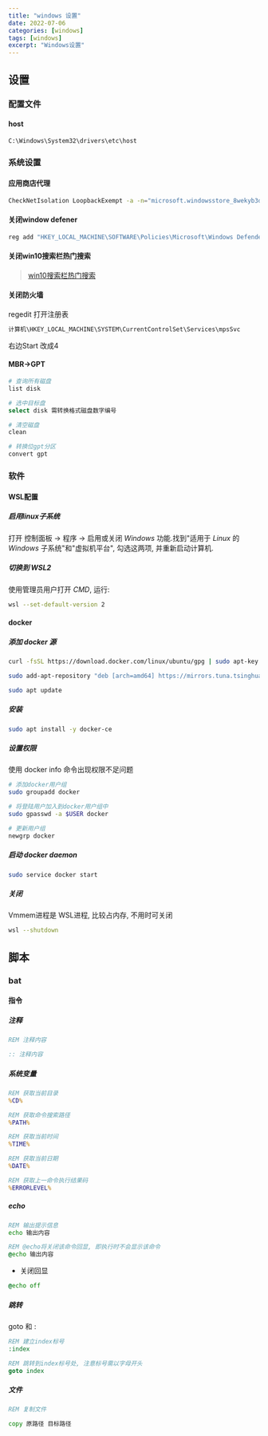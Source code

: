 ```yaml
---
title: "windows 设置"
date: 2022-07-06
categories: [windows]
tags: [windows]
excerpt: "Windows设置"
---
```


## 设置

### 配置文件

#### host

```sh
C:\Windows\System32\drivers\etc\host
```

### 系统设置

#### 应用商店代理

```sh
CheckNetIsolation LoopbackExempt -a -n="microsoft.windowsstore_8wekyb3d8bbwe"
```

#### 关闭window defener

```sh
reg add "HKEY_LOCAL_MACHINE\SOFTWARE\Policies\Microsoft\Windows Defender" /v "DisableAntiSpyware" /d 1 /t REG_DWORD /f
```

#### 关闭win10搜索栏热门搜索

> [win10搜索栏热门搜索](https://blog.csdn.net/onecdll/article/details/137139604)

#### 关闭防火墙

regedit 打开注册表

```sh
计算机\HKEY_LOCAL_MACHINE\SYSTEM\CurrentControlSet\Services\mpsSvc
```

右边Start 改成4

#### MBR->GPT

```sh
# 查询所有磁盘
list disk

# 选中目标盘
select disk 需转换格式磁盘数字编号

# 清空磁盘
clean

# 转换位gpt分区
convert gpt
```

### 软件

#### WSL配置

##### 启用linux子系统

打开 控制面板 -> 程序 -> 启用或关闭 $Windows$ 功能.找到"适用于 $Linux$ 的 $Windows$ 子系统"和"虚拟机平台", 勾选这两项, 并重新启动计算机.

##### 切换到 WSL2

使用管理员用户打开 $CMD$, 运行:

```sh
wsl --set-default-version 2
```

#### docker

##### 添加 docker 源

```sh
curl -fsSL https://download.docker.com/linux/ubuntu/gpg | sudo apt-key add -

sudo add-apt-repository "deb [arch=amd64] https://mirrors.tuna.tsinghua.edu.cn/docker-ce/linux/ubuntu $(lsb_release -cs) stable"

sudo apt update
```

##### 安装

```sh
sudo apt install -y docker-ce
```

##### 设置权限

使用 docker info 命令出现权限不足问题

```sh
# 添加docker用户组
sudo groupadd docker

# 将登陆用户加入到docker用户组中
sudo gpasswd -a $USER docker

# 更新用户组
newgrp docker
```

##### 启动 docker daemon

```sh
sudo service docker start
```

##### 关闭

Vmmem进程是 WSL进程, 比较占内存, 不用时可关闭

```sh
wsl --shutdown
```

## 脚本

### bat

#### 指令

##### 注释

```bat
REM 注释内容

:: 注释内容
```

##### 系统变量

```bat
REM 获取当前目录
%CD%

REM 获取命令搜索路径
%PATH%

REM 获取当前时间
%TIME%

REM 获取当前日期
%DATE%

REM 获取上一命令执行结果码
%ERRORLEVEL% 
```

##### echo

```bat
REM 输出提示信息
echo 输出内容

REM @echo将关闭该命令回显, 即执行时不会显示该命令
@echo 输出内容
```

- 关闭回显

```bat
@echo off
```

##### 跳转

goto 和 :

```bat
REM 建立index标号
:index

REM 跳转到index标号处, 注意标号需以字母开头
goto index
```

##### 文件

```bat
REM 复制文件

copy 原路径 目标路径
```

